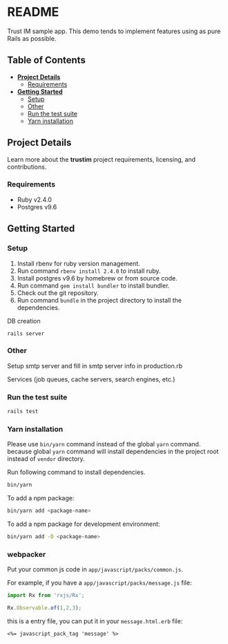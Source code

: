 # README

Trust IM sample app.
This demo tends to implement features using as pure Rails as possible.

## Table of Contents

* [**Project Details**](#project-details)
  * [Requirements](#requirements)
* [**Getting Started**](#getting-started)
  * [Setup](#setup)
  * [Other](#other)
  * [Run the test suite](#run-the-test-suite)
  * [Yarn installation](#yarn-installation)

## Project Details

Learn more about the **trustim** project requirements, licensing, and contributions.

### Requirements

- Ruby v2.4.0
- Postgres v9.6

## Getting Started

### Setup

1. Install rbenv for ruby version management.
2. Run command `rbenv install 2.4.0` to install ruby.
3. Install postgres v9.6 by homebrew or from source code.
4. Run command `gem install bundler` to install bundler.
5. Check out the git repository.
6. Run command `bundle` in the project directory to install the dependencies.

DB creation

`rails server`

### Other

Setup smtp server and fill in smtp server info in production.rb

Services (job queues, cache servers, search engines, etc.)


### Run the test suite

```bash
rails test
```

### Yarn installation

Please use `bin/yarn` command instead of the global `yarn` command.
because global `yarn` command will install dependencies in the project root
instead of `vendor` directory.

Run following command to install dependencies.

```bash
bin/yarn
```

To add a npm package:

```bash
bin/yarn add <package-name>
```

To add a npm package for development environment:

```bash
bin/yarn add -D <package-name>
```

### webpacker

Put your common js code in `app/javascript/packs/common.js`.

For example, if you have a `app/javascript/packs/message.js` file:

```js
import Rx from 'rxjs/Rx';

Rx.Observable.of(1,2,3);
```

this is a entry file, you can put it in your `message.html.erb` file:

`<%= javascript_pack_tag 'message' %>`
